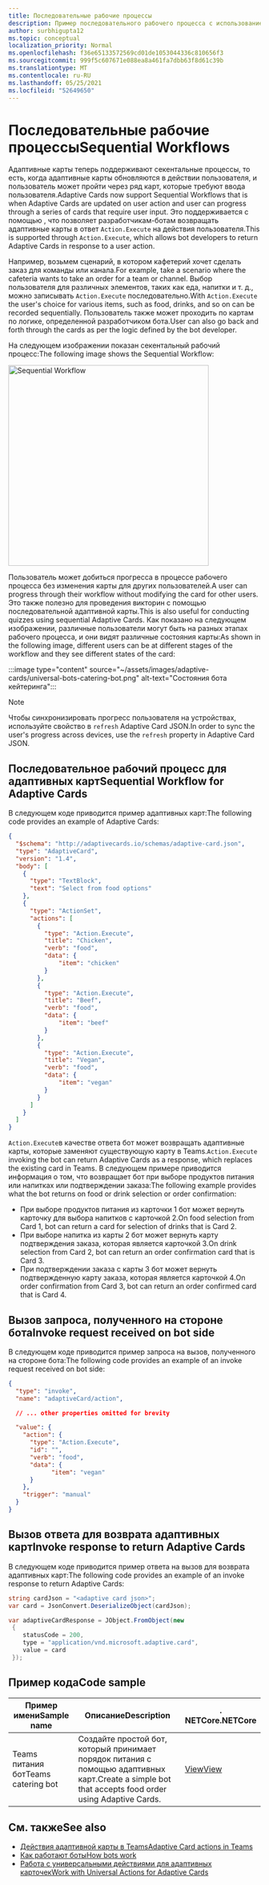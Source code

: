 ```yaml
---
title: Последовательные рабочие процессы
description: Пример последовательного рабочего процесса с использованием универсальных действий
author: surbhigupta12
ms.topic: conceptual
localization_priority: Normal
ms.openlocfilehash: f36e65133572569cd01de1053044336c810656f3
ms.sourcegitcommit: 999f5c607671e088ea8a461fa7dbb63f8d61c39b
ms.translationtype: MT
ms.contentlocale: ru-RU
ms.lasthandoff: 05/25/2021
ms.locfileid: "52649650"
---
```

# <a name="sequential-workflows"></a><span data-ttu-id="49cfa-103">Последовательные рабочие процессы</span><span class="sxs-lookup"><span data-stu-id="49cfa-103">Sequential Workflows</span></span>

<span data-ttu-id="49cfa-104">Адаптивные карты теперь поддерживают секентальные процессы, то есть, когда адаптивные карты обновляются в действии пользователя, и пользователь может пройти через ряд карт, которые требуют ввода пользователя.</span><span class="sxs-lookup"><span data-stu-id="49cfa-104">Adaptive Cards now support Sequential Workflows that is when Adaptive Cards are updated on user action and user can progress through a series of cards that require user input.</span></span> <span data-ttu-id="49cfa-105">Это поддерживается с помощью , что позволяет разработчикам-ботам возвращать адаптивные карты в ответ `Action.Execute` на действия пользователя.</span><span class="sxs-lookup"><span data-stu-id="49cfa-105">This is supported through `Action.Execute`, which allows bot developers to return Adaptive Cards in response to a user action.</span></span>

<span data-ttu-id="49cfa-106">Например, возьмем сценарий, в котором кафетерий хочет сделать заказ для команды или канала.</span><span class="sxs-lookup"><span data-stu-id="49cfa-106">For example, take a scenario where the cafeteria wants to take an order for a team or channel.</span></span> <span data-ttu-id="49cfa-107">Выбор пользователя для различных элементов, таких как еда, напитки и т. д., можно записывать `Action.Execute` последовательно.</span><span class="sxs-lookup"><span data-stu-id="49cfa-107">With `Action.Execute` the user's choice for various items, such as food, drinks, and so on can be recorded sequentially.</span></span> <span data-ttu-id="49cfa-108">Пользователь также может проходить по картам по логике, определенной разработчиком бота.</span><span class="sxs-lookup"><span data-stu-id="49cfa-108">User can also go back and forth through the cards as per the logic defined by the bot developer.</span></span> <br/>

<span data-ttu-id="49cfa-109">На следующем изображении показан секентальный рабочий процесс:</span><span class="sxs-lookup"><span data-stu-id="49cfa-109">The following image shows the Sequential Workflow:</span></span>

<img src="~/assets/images/bots/sequentialWorkflow.gif" alt="Sequential Workflow" width="400"/>

<span data-ttu-id="49cfa-110">Пользователь может добиться прогресса в процессе рабочего процесса без изменения карты для других пользователей.</span><span class="sxs-lookup"><span data-stu-id="49cfa-110">A user can progress through their workflow without modifying the card for other users.</span></span> <span data-ttu-id="49cfa-111">Это также полезно для проведения викторин с помощью последовательной адаптивной карты.</span><span class="sxs-lookup"><span data-stu-id="49cfa-111">This is also useful for conducting quizzes using sequential Adaptive Cards.</span></span> <span data-ttu-id="49cfa-112">Как показано на следующем изображении, различные пользователи могут быть на разных этапах рабочего процесса, и они видят различные состояния карты:</span><span class="sxs-lookup"><span data-stu-id="49cfa-112">As shown in the following image, different users can be at different stages of the workflow and they see different states of the card:</span></span>

:::image type="content" source="~/assets/images/adaptive-cards/universal-bots-catering-bot.png" alt-text="Состояния бота кейтеринга":::

> [!NOTE]
> <span data-ttu-id="49cfa-114">Чтобы синхронизировать прогресс пользователя на устройствах, используйте свойство в `refresh` Adaptive Card JSON.</span><span class="sxs-lookup"><span data-stu-id="49cfa-114">In order to sync the user's progress across devices, use the `refresh` property in Adaptive Card JSON.</span></span>

## <a name="sequential-workflow-for-adaptive-cards"></a><span data-ttu-id="49cfa-115">Последовательное рабочий процесс для адаптивных карт</span><span class="sxs-lookup"><span data-stu-id="49cfa-115">Sequential Workflow for Adaptive Cards</span></span>

<span data-ttu-id="49cfa-116">В следующем коде приводится пример адаптивных карт:</span><span class="sxs-lookup"><span data-stu-id="49cfa-116">The following code provides an example of Adaptive Cards:</span></span>

```JSON
{
  "$schema": "http://adaptivecards.io/schemas/adaptive-card.json",
  "type": "AdaptiveCard",
  "version": "1.4",
  "body": [
    {
      "type": "TextBlock",
      "text": "Select from food options"
    },
    { 
      "type": "ActionSet",
      "actions": [
        {
          "type": "Action.Execute",
          "title": "Chicken",
          "verb": "food",
          "data": {
              "item": "chicken"
          }
        },
        {
          "type": "Action.Execute",
          "title": "Beef",
          "verb": "food",
          "data": {
              "item": "beef"
          }
        },
        {
          "type": "Action.Execute",
          "title": "Vegan",
          "verb": "food",
          "data": {
              "item": "vegan"
          }
        }
      ]
    }
  ]
}
```

<span data-ttu-id="49cfa-117">`Action.Execute`в качестве ответа бот может возвращать адаптивные карты, которые заменяют существующую карту в Teams.</span><span class="sxs-lookup"><span data-stu-id="49cfa-117">`Action.Execute` invoking the bot can return Adaptive Cards as a response, which replaces the existing card in Teams.</span></span>
<span data-ttu-id="49cfa-118">В следующем примере приводится информация о том, что возвращает бот при выборе продуктов питания или напитках или подтверждении заказа:</span><span class="sxs-lookup"><span data-stu-id="49cfa-118">The following example provides what the bot returns on food or drink selection or order confirmation:</span></span>

* <span data-ttu-id="49cfa-119">При выборе продуктов питания из карточки 1 бот может вернуть карточку для выбора напитков с карточкой 2.</span><span class="sxs-lookup"><span data-stu-id="49cfa-119">On food selection from Card 1, bot can return a card for selection of drinks that is Card 2.</span></span>
* <span data-ttu-id="49cfa-120">При выборе напитка из карты 2 бот может вернуть карту подтверждения заказа, которая является карточкой 3.</span><span class="sxs-lookup"><span data-stu-id="49cfa-120">On drink selection from Card 2, bot can return an order confirmation card that is Card 3.</span></span>
* <span data-ttu-id="49cfa-121">При подтверждении заказа с карты 3 бот может вернуть подтвержденную карту заказа, которая является карточкой 4.</span><span class="sxs-lookup"><span data-stu-id="49cfa-121">On order confirmation from Card 3, bot can return an order confirmed card that is Card 4.</span></span>

## <a name="invoke-request-received-on-bot-side"></a><span data-ttu-id="49cfa-122">Вызов запроса, полученного на стороне бота</span><span class="sxs-lookup"><span data-stu-id="49cfa-122">Invoke request received on bot side</span></span>

<span data-ttu-id="49cfa-123">В следующем коде приводится пример запроса на вызов, полученного на стороне бота:</span><span class="sxs-lookup"><span data-stu-id="49cfa-123">The following code provides an example of an invoke request received on bot side:</span></span>

```JSON
{ 
  "type": "invoke",
  "name": "adaptiveCard/action",

  // ... other properties omitted for brevity

  "value": { 
    "action": { 
      "type": "Action.Execute", 
      "id": "", 
      "verb": "food",
      "data": { 
            "item": "vegan"
      } 
    },
    "trigger": "manual" 
  }
}
```

## <a name="invoke-response-to-return-adaptive-cards"></a><span data-ttu-id="49cfa-124">Вызов ответа для возврата адаптивных карт</span><span class="sxs-lookup"><span data-stu-id="49cfa-124">Invoke response to return Adaptive Cards</span></span>

<span data-ttu-id="49cfa-125">В следующем коде приводится пример ответа на вызов для возврата адаптивных карт:</span><span class="sxs-lookup"><span data-stu-id="49cfa-125">The following code provides an example of an invoke response to return Adaptive Cards:</span></span>

```C#
string cardJson = "<adaptive card json>";
var card = JsonConvert.DeserializeObject(cardJson);

var adaptiveCardResponse = JObject.FromObject(new
 {
    statusCode = 200,
    type = "application/vnd.microsoft.adaptive.card",
    value = card
 });
```

## <a name="code-sample"></a><span data-ttu-id="49cfa-126">Пример кода</span><span class="sxs-lookup"><span data-stu-id="49cfa-126">Code sample</span></span>

|<span data-ttu-id="49cfa-127">Пример имени</span><span class="sxs-lookup"><span data-stu-id="49cfa-127">Sample name</span></span> | <span data-ttu-id="49cfa-128">Описание</span><span class="sxs-lookup"><span data-stu-id="49cfa-128">Description</span></span> | <span data-ttu-id="49cfa-129">. NETCore</span><span class="sxs-lookup"><span data-stu-id="49cfa-129">.NETCore</span></span> |
|----------------|-----------------|--------------|
| <span data-ttu-id="49cfa-130">Teams питания бот</span><span class="sxs-lookup"><span data-stu-id="49cfa-130">Teams catering bot</span></span> | <span data-ttu-id="49cfa-131">Создайте простой бот, который принимает порядок питания с помощью адаптивных карт.</span><span class="sxs-lookup"><span data-stu-id="49cfa-131">Create a simple bot that accepts food order using Adaptive Cards.</span></span> |[<span data-ttu-id="49cfa-132">View</span><span class="sxs-lookup"><span data-stu-id="49cfa-132">View</span></span>](https://github.com/OfficeDev/Microsoft-Teams-Samples/tree/main/samples/bot-teams-catering/csharp)|

## <a name="see-also"></a><span data-ttu-id="49cfa-133">См. также</span><span class="sxs-lookup"><span data-stu-id="49cfa-133">See also</span></span>

* [<span data-ttu-id="49cfa-134">Действия адаптивной карты в Teams</span><span class="sxs-lookup"><span data-stu-id="49cfa-134">Adaptive Card actions in Teams</span></span>](~/task-modules-and-cards/cards/cards-actions.md#adaptive-cards-actions)
* [<span data-ttu-id="49cfa-135">Как работают боты</span><span class="sxs-lookup"><span data-stu-id="49cfa-135">How bots work</span></span>](/azure/bot-service/bot-builder-basics?view=azure-bot-service-4.0&preserve-view=true)
* [<span data-ttu-id="49cfa-136">Работа с универсальными действиями для адаптивных карточек</span><span class="sxs-lookup"><span data-stu-id="49cfa-136">Work with Universal Actions for Adaptive Cards</span></span>](Work-with-universal-actions-for-adaptive-cards.md)
